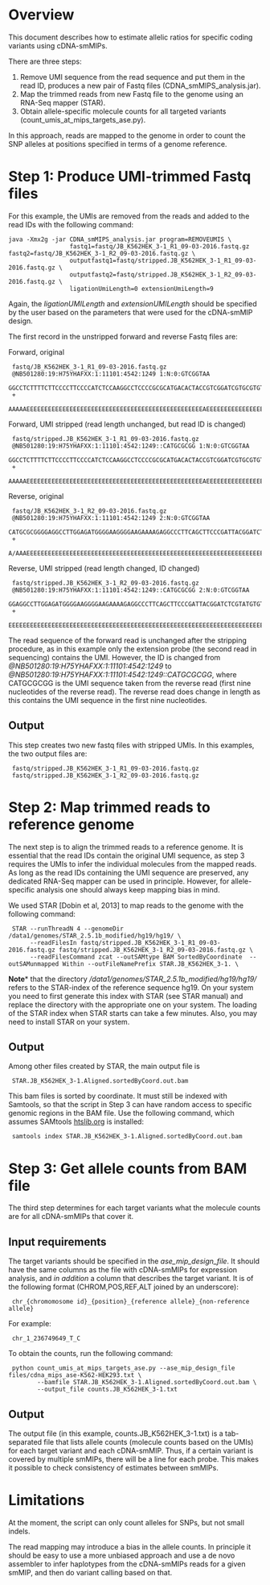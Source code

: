 Overview
========

This document describes how to estimate allelic ratios for specific 
coding variants using cDNA-smMIPs.

There are three steps:

1. Remove UMI sequence from the read sequence and put them in the read ID, produces a new pair of Fastq files (CDNA_smMIPS_analysis.jar).
2. Map the trimmed reads from new Fastq file to the genome using an RNA-Seq mapper (STAR).
3. Obtain allele-specific molecule counts for all targeted variants (count_umis_at_mips_targets_ase.py).

In this approach, reads are mapped to the genome in order to count the SNP alleles at positions specified in terms of a genome reference.


Step 1: Produce UMI-trimmed Fastq files
=======================================

For this example, the UMIs are removed from the reads and added to the read IDs with the following command:

```
java -Xmx2g -jar CDNA_smMIPS_analysis.jar program=REMOVEUMIS \
                 fastq1=fastq/JB_K562HEK_3-1_R1_09-03-2016.fastq.gz fastq2=fastq/JB_K562HEK_3-1_R2_09-03-2016.fastq.gz \
                 outputfastq1=fastq/stripped.JB_K562HEK_3-1_R1_09-03-2016.fastq.gz \
                 outputfastq2=fastq/stripped.JB_K562HEK_3-1_R2_09-03-2016.fastq.gz \
                 ligationUmiLength=0 extensionUmiLength=9
```

Again, the *ligationUMILength* and *extensionUMILength* should be specified by the user based on the parameters that were used for the cDNA-smMIP design.

The first record in the unstripped forward and reverse Fastq files are:

Forward, original
```
 fastq/JB_K562HEK_3-1_R1_09-03-2016.fastq.gz
 @NB501280:19:H75YHAFXX:1:11101:4542:1249 1:N:0:GTCGGTAA
 GGCCTCTTTTCTTCCCCTTCCCCATCTCCAAGGCCTCCCCGCGCATGACACTACCGTCGGATCGTGCGTGTGTCGGTAAA
 +
 AAAAAEEEEEEEEEEEEEEEEEEEEEEEEEEEEEEEEEEEEEEEEEEEEEEEEEAEEEEEEEEEEEEEEEEEEEEEEEEE
```
Forward, UMI stripped (read length unchanged, but read ID is changed)
```
 fastq/stripped.JB_K562HEK_3-1_R1_09-03-2016.fastq.gz
 @NB501280:19:H75YHAFXX:1:11101:4542:1249::CATGCGCGG 1:N:0:GTCGGTAA
 GGCCTCTTTTCTTCCCCTTCCCCATCTCCAAGGCCTCCCCGCGCATGACACTACCGTCGGATCGTGCGTGTGTCGGTAAA
 +
 AAAAAEEEEEEEEEEEEEEEEEEEEEEEEEEEEEEEEEEEEEEEEEEEEEEEEEAEEEEEEEEEEEEEEEEEEEEEEEEE
```
Reverse, original
```
 fastq/JB_K562HEK_3-1_R2_09-03-2016.fastq.gz
 @NB501280:19:H75YHAFXX:1:11101:4542:1249 2:N:0:GTCGGTAA
 CATGCGCGGGGAGGCCTTGGAGATGGGGAAGGGGAAGAAAAGAGGCCCTTCAGCTTCCCGATTACGGATCTCGTATGTGT
 +
 A/AAAEEEEEEEEEEEEEEEEEEEEEEEEEEEEEEEEEEEEEEEEEEEEEEEEEEEEEEEEEEEEEEEEEEEEEEEEEEE
```
Reverse, UMI stripped (read length changed, ID changed)
``` 
 fastq/stripped.JB_K562HEK_3-1_R2_09-03-2016.fastq.gz
 @NB501280:19:H75YHAFXX:1:11101:4542:1249::CATGCGCGG 2:N:0:GTCGGTAA
 GGAGGCCTTGGAGATGGGGAAGGGGAAGAAAAGAGGCCCTTCAGCTTCCCGATTACGGATCTCGTATGTGT
 +
 EEEEEEEEEEEEEEEEEEEEEEEEEEEEEEEEEEEEEEEEEEEEEEEEEEEEEEEEEEEEEEEEEEEEEEE
```
The read sequence of the forward read is unchanged after the stripping procedure, as
in this example only the extension probe (the second read in sequencing) contains the UMI.
However, the ID is changed from *@NB501280:19:H75YHAFXX:1:11101:4542:1249* to 
*@NB501280:19:H75YHAFXX:1:11101:4542:1249::CATGCGCGG*, where CATGCGCGG is the UMI sequence 
taken from the reverse read (first nine nucleotides of the reverse read).
The reverse read does change in length as this contains the UMI sequence in the first nine nucleotides.

## Output

This step creates two new fastq files with stripped UMIs. In this examples, the two output files are:
```
 fastq/stripped.JB_K562HEK_3-1_R1_09-03-2016.fastq.gz 
 fastq/stripped.JB_K562HEK_3-1_R2_09-03-2016.fastq.gz
```


Step 2: Map trimmed reads to reference genome
=============================================

The next step is to align the trimmed reads to a reference genome. It is essential that the read IDs contain the 
original UMI sequence, as step 3 requires the UMIs to infer the individual molecules from the mapped reads. As
long as the read IDs containing the UMI sequence are preserved, any dedicated RNA-Seq mapper can be used in principle.
However, for allele-specific analysis one should always keep mapping bias in mind.

We used STAR [Dobin et al, 2013] to map reads to the genome with the following command:

```
 STAR --runThreadN 4 --genomeDir /data1/genomes/STAR_2.5.1b_modified/hg19/hg19/ \
      --readFilesIn fastq/stripped.JB_K562HEK_3-1_R1_09-03-2016.fastq.gz fastq/stripped.JB_K562HEK_3-1_R2_09-03-2016.fastq.gz \
      --readFilesCommand zcat --outSAMtype BAM SortedByCoordinate  --outSAMunmapped Within --outFileNamePrefix STAR.JB_K562HEK_3-1. \
```

**Note*** that the directory */data1/genomes/STAR_2.5.1b_modified/hg19/hg19/* refers to the STAR-index of the reference sequence hg19. 
On your system you need to first generate this index with STAR (see STAR manual) and replace the directory with the appropriate one on your system. The loading of the STAR index when STAR starts can take a few minutes. Also, you may need to install STAR on your system.

## Output

Among other files created by STAR, the main output file is 
```
 STAR.JB_K562HEK_3-1.Aligned.sortedByCoord.out.bam
```

This bam files is sorted by coordinate. It must still be indexed with Samtools, so that the script in Step 3 can have random access to specific genomic regions in the BAM file.
Use the following command, which assumes SAMtools [htslib.org](http://htslib.org) is installed: 
```
 samtools index STAR.JB_K562HEK_3-1.Aligned.sortedByCoord.out.bam
```

Step 3: Get allele counts from BAM file
=======================================

The third step determines for each target variants what the molecule counts are for all cDNA-smMIPs that cover it.

## Input requirements

The target variants should be specified in the *ase_mip_design_file*. It should have the same columns as the file with cDNA-smMIPs for expression analysis, and *in addition* a column that describes the target variant. It is of the following format (CHROM,POS,REF,ALT joined by an underscore):
```
 chr_{chromomosome id}_{position}_{reference allele}_{non-reference allele}
```
For example:
```
 chr_1_236749649_T_C
```

To obtain the counts, run the following command:
```
 python count_umis_at_mips_targets_ase.py --ase_mip_design_file files/cdna_mips_ase-K562-HEK293.txt \
        --bamfile STAR.JB_K562HEK_3-1.Aligned.sortedByCoord.out.bam \
        --output_file counts.JB_K562HEK_3-1.txt
```

## Output

The output file (in this example, counts.JB_K562HEK_3-1.txt) is a tab-separated file that lists allele counts (molecule counts based on the UMIs) for each target variant and each cDNA-smMIP. 
Thus, if a certain variant is covered by multiple smMIPs, there will be a line for each probe. This makes it possible to check consistency of estimates between smMIPs.

Limitations
==========

At the moment, the script can only count alleles for SNPs, but not small indels.

The read mapping may introduce a bias in the allele counts. In principle it should be easy to use a more unbiased approach and use a de novo
assembler to infer haplotypes from the cDNA-smMIPs reads for a given smMIP, and then do variant calling based on that.  

